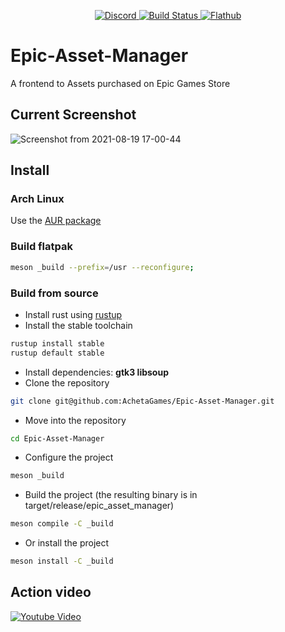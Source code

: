 <p align="center">
    <a href="https://discord.gg/dumxVnYe6n">
        <img alt="Discord" src="https://img.shields.io/discord/332629362094374913">
    </a>
    <a href="https://github.com/AchetaGames/Epic-Asset-Manager/actions/workflows/release.yml">    
        <img alt="Build Status" src="https://github.com/AchetaGames/Epic-Asset-Manager/actions/workflows/release.yml/badge.svg">
    </a>
    <a href="https://flathub.org/apps/details/io.github.achetagames.epic_asset_manager">
        <img alt="Flathub" src="https://img.shields.io/flathub/v/io.github.achetagames.epic_asset_manager">
    </a>
</p>

# Epic-Asset-Manager
A frontend to Assets purchased on Epic Games Store

## Current Screenshot
![Screenshot from 2021-08-19 17-00-44](https://user-images.githubusercontent.com/252905/130092378-c6eee39f-024b-4f06-a6ab-5e73e39c23f9.png)

## Install
### Arch Linux
Use the [AUR package](https://aur.archlinux.org/packages/eam-git)

### Build flatpak
```bash
meson _build --prefix=/usr --reconfigure;

```
### Build from source
 - Install rust using [rustup](https://rustup.rs/)
 - Install the stable toolchain
```bash
rustup install stable
rustup default stable
```
 - Install dependencies: **gtk3 libsoup**
 - Clone the repository
```bash
git clone git@github.com:AchetaGames/Epic-Asset-Manager.git
```
 - Move into the repository
```bash
cd Epic-Asset-Manager
```
 - Configure the project
```bash
meson _build
```
 - Build the project (the resulting binary is in target/release/epic_asset_manager)
```bash
meson compile -C _build
```
 - Or install the project
```bash
meson install -C _build
```

## Action video 
[![Youtube Video](https://img.youtube.com/vi/mF0RGK5LglE/maxresdefault.jpg)](https://youtu.be/mF0RGK5LglE)
